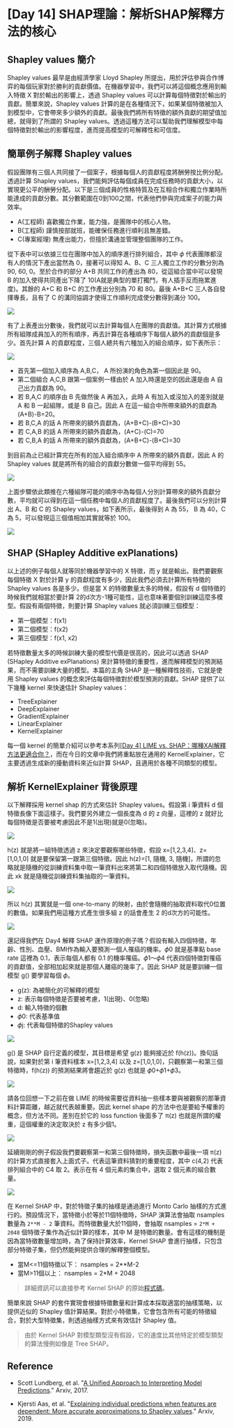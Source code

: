 # [Day 14] SHAP理論：解析SHAP解釋方法的核心
## Shapley values 簡介
Shapley values 最早是由經濟學家 Lloyd Shapley 所提出，用於評估參與合作博弈的每個玩家對於勝利的貢獻價值。在機器學習中，我們可以將這個概念應用到輸入特徵 X 對於輸出的影響上，透過 Shapley values 可以計算每個特徵對於輸出的貢獻。簡單來說，Shapley values 計算的是在各種情況下，如果某個特徵被加入到模型中，它會帶來多少額外的貢獻。最後我們將所有特徵的額外貢獻的期望值加總，就得到了所謂的 Shapley values。透過這種方法可以幫助我們理解模型中每個特徵對於輸出的影響程度，進而提高模型的可解釋性和可信度。

## 簡單例子解釋 Shapley values
假設團隊有三個人共同接了一個案子，根據每個人的貢獻程度將酬勞按比例分配。透過計算 Shapley values，我們能夠評估每個成員在完成任務時的貢獻大小，以實現更公平的酬勞分配。以下是三個成員的性格特質及在互相合作和獨立作業時所能達成的貢獻分數。其分數範圍在0到100之間，代表他們參與完成案子的能力與效率。

- A(工程師) 喜歡獨立作業，能力強，是團隊中的核心人物。
- B(工程師) 謹慎按部就班，能確保任務進行順利且無差錯。
- C(專案經理) 無產出能力，但擅於溝通並管理整個團隊的工作。

從下表中可以依據三位在團隊中加入的順序進行排列組合，其中 𝜙 代表團隊都沒有人的情況下產出當然為 0，接著可以得知 A、B、C 三人獨立工作的分數分別為 90, 60, 0。至於合作的部分 A+B 共同工作的產出為 80，從這組合當中可以發現 B 的加入使得共同產出下降了 10(A就是典型的單打獨鬥，有人插手反而拖累進度)。其餘的 A+C 和 B+C 的工作產出分別為 70 和 80。最後 A+B+C 三人各自發揮專長，且有了 C 的溝同協調才使得工作順利完成使分數得到滿分 100。

![](./image/img14-1.png)

有了上表產出分數後，我們就可以去計算每個人在團隊的貢獻值。其計算方式根據所有組隊成員加入的所有順序，再去計算在各種順序下每個人額外的貢獻個是多少。首先計算 A 的貢獻程度，三個人總共有六種加入的組合順序，如下表所示：

![](./image/img14-2.png)

- 首先第一個加入順序為 A,B,C， A 所扮演的角色為第一個因此是 90。
- 第二個組合 A,C,B 跟第一個案例一樣由於 A 加入時還是空的因此還是由 A 自己出力貢獻為 90。
- 若 B,A,C 的順序由 B 先做然後 A 再加入，此時 A 有加入或沒加入的差別就是 A 和 B 一起組隊，或是 B 自己。因此 A 在這一組合中所帶來額外的貢獻為 (A+B)-B=20。
- 若 B,C,A 的話 A 所帶來的額外貢獻為，(A+B+C)-(B+C)=30
- 若 C,A,B 的話 A 所帶來的額外貢獻為，(A+C)-(C)=70
- 若 C,B,A 的話 A 所帶來的額外貢獻為，(A+B+C)-(B+C)=30

到目前為止已經計算完在所有的加入組合順序中 A 所帶來的額外貢獻，因此 A 的 Shapley values 就是將所有的組合的貢獻分數做一個平均得到 55。

![](./image/img14-3.png)

上面步驟依此類推在六種組隊可能的順序中為每個人分別計算帶來的額外貢獻分數，平均就可以得到在這一個任務中每個人的貢獻程度了。最後我們可以分別計算出 A、B 和 C 的 Shapley values，如下表所示，最後得到 A 為 55， B 為 40，C 為 5，可以發現這三個值相加其實就等於 100。

![](./image/img14-4.png)

## SHAP (SHapley Additive exPlanations)
以上述的例子每個人就等同於機器學習中的 X 特徵，而 y 就是輸出。我們要觀察每個特徵 X 對於計算 y 的貢獻程度有多少，因此我們必須去計算所有特徵的 Shapley values 各是多少。但是當 X 的特徵數量太多的時候，假設有 d 個特徵的時候我們就相當於要計算 2的d次方-1種可能性，這也意味著要個別訓練這麼多模型。假設有兩個特徵，則要計算 Shapley values 就必須訓練三個模型：

- 第一個模型：f(x1)
- 第二個模型：f(x2)
- 第三個模型：f(x1, x2)

若特徵數量太多的時候訓練大量的模型代價是很高的，因此可以透過 SHAP (SHapley Additive exPlanations) 來計算特徵的重要性，進而解釋模型的預測結果，而不需要訓練大量的模型。本篇的主角 SHAP 是一種解釋性技術，它就是使用 Shapley values 的概念來評估每個特徵對於模型預測的貢獻。SHAP 提供了以下幾種 kernel 來快速估計 Shapley values：

- TreeExplainer
- DeepExplainer
- GradientExplainer
- LinearExplainer
- KernelExplainer 


每一個 kernel 的簡單介紹可以參考本系列[[Day 4] LIME vs. SHAP：哪種XAI解釋方法更適合你？]()，而在今日的文章中我們將重點放在通用的 KernelExplainer，它主要透過生成新的擾動資料來近似計算 SHAP，且適用於各種不同類型的模型。


## 解析 KernelExplainer 背後原理
以下解釋採用 kernel shap 的方式來估計 Shapley values。假設第 i 筆資料 d 個特徵長像下面這樣子。我們要另外建立一個長度為 d 的 z 向量，這裡的 z 就好比每個特徵是否要被考慮因此不是1(出現)就是0(忽略)。

![](./image/img14-5.png)

h(z) 就是將一組特徵透過 z 來決定要觀察哪些特徵，假設 x=[1,2,3,4]、z=[1,0,1,0] 就是要保留第一跟第三個特徵。因此 h(z)=[1, 隨機, 3, 隨機]，所謂的忽略就是隨機的從訓練資料集中取一筆資料出來將第二和四個特徵放入取代隨機。因此 xk 就是隨機從訓練資料集抽取的一筆資料。

![](./image/img14-6.png)

所以 h(z) 其實就是一個 one-to-many 的映射，由於會隨機的抽取資料取代0位置的數值。如果我們用這種方式產生很多組 z 的話會產生 2 的d次方的可能性。

![](./image/img14-7.png)

還記得我們在 Day4 解釋 SHAP 運作原理的例子嗎？假設有輸入四個特徵，年齡、性別、血壓、BMI作為輸入要預測一個人罹癌的機率。𝜙0 就是基準點 base rate 這裡為 0.1，表示每個人都有 0.1 的機率罹癌。𝜙1～𝜙4 代表四個特徵對罹癌的貢獻值，全部相加起來就是那個人離癌的幾率了。因此 SHAP 就是要訓練一個模型 g() 要學習每個 𝜙。

- g(z): 為被簡化的可解釋的模型
- z: 表示每個特徵是否要被考慮，1(出現)、0(忽略)
- d: 輸入特徵的個數
- 𝜙0: 代表基準值
- 𝜙j: 代表每個特徵的Shapley values

![](./image/img14-8.png)

g() 是 SHAP 自行定義的模型，其目標是希望 g(z) 能夠接近於 f(h(z))。換句話說，如果對於第 i 筆資料樣本 x=[1,2,3,4] 以及 z=[1,0,1,0]，只觀察第一和第三個特徵時，f(h(z)) 的預測結果將會趨近於 g(z) 也就是 𝜙0+𝜙1+𝜙3。

![](./image/img14-9.png)

請各位回想一下之前在做 LIME 的時候需要從資料抽一些樣本要與被觀察的那筆資料計算距離，越近就代表越重要。因此 kernel shape 的方法中也是要給予權重的概念，但方法不同。差別在於它的 loss function 後面多了 π(z) 也就是所謂的權重，這個權重的決定取決於 z 有多少個1。

![](./image/img14-10.png)

延續剛剛的例子假設我們要觀察第一和第三個特徵時，損失函數中最後一項 π(z) 的計算方式直接套入上面式子。代表這筆資料猜對的重要程度，其中 c(4,2) 代表排列組合中的 C4 取 2。表示在有 4 個元素的集合中，選取 2 個元素的組合數量。

![](./image/img14-11.png)

在 Kernel SHAP 中，對於特徵子集的抽樣是通過進行 Monto Carlo 抽樣的方式進行的。預設情況下，當特徵小於等於11個特徵時，SHAP 演算法會抽取 nsamples 數量為 `2**M - 2` 筆資料。而特徵數量大於11個時，會抽取 nsamples = `2*M + 2048` 個特徵子集作為近似計算的樣本，其中 M 是特徵的數量。會有這樣的機制是因為當特徵數量增加時，為了保持計算效率，Kernel SHAP 會進行抽樣，只包含部分特徵子集，但仍然能夠提供合理的解釋整個模型。

- 當M<=11個特徵以下： nsamples = 2**M-2
- 當M>11個以上： nsamples = 2*M + 2048

> 詳細資訊可以直接參考 Kernel SHAP 的原始[程式碼](https://github.com/shap/shap/blob/master/shap/explainers/_kernel.py#L311)。

簡單來說 SHAP 的套件實現會根據特徵數量和計算成本採取適當的抽樣策略，以提供近似的 Shapley 值計算結果。對於小特徵集，它會包含所有可能的特徵組合，對於大型特徵集，則透過抽樣方式來有效估計 Shapley 值。

> 由於 Kernel SHAP 對模型類型沒有假設，它的速度比其他特定於模型類型的算法慢例如像是 Tree SHAP。

## Reference
- Scott Lundberg, et al. "[A Unified Approach to Interpreting Model Predictions](https://arxiv.org/abs/1705.07874)." Arxiv, 2017.

- Kjersti Aas, et al. "[Explaining individual predictions when features are dependent: More accurate approximations to Shapley values](https://arxiv.org/abs/1903.10464)." Arxiv, 2019.
